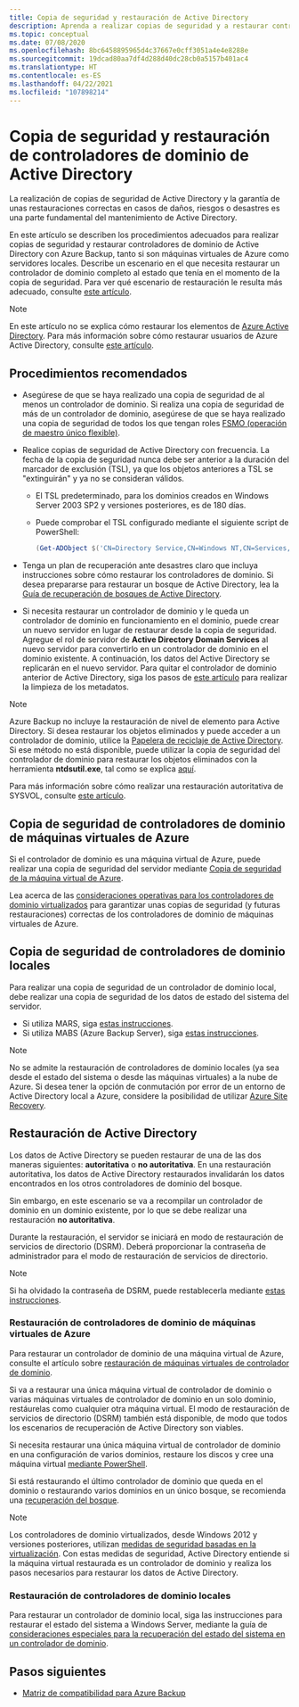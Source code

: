 ```yaml
---
title: Copia de seguridad y restauración de Active Directory
description: Aprenda a realizar copias de seguridad y a restaurar controladores de dominio de Active Directory.
ms.topic: conceptual
ms.date: 07/08/2020
ms.openlocfilehash: 8bc6458895965d4c37667e0cff3051a4e4e8288e
ms.sourcegitcommit: 19dcad80aa7df4d288d40dc28cb0a5157b401ac4
ms.translationtype: HT
ms.contentlocale: es-ES
ms.lasthandoff: 04/22/2021
ms.locfileid: "107898214"
---
```

# <a name="back-up-and-restore-active-directory-domain-controllers"></a>Copia de seguridad y restauración de controladores de dominio de Active Directory

La realización de copias de seguridad de Active Directory y la garantía de unas restauraciones correctas en casos de daños, riesgos o desastres es una parte fundamental del mantenimiento de Active Directory.

En este artículo se describen los procedimientos adecuados para realizar copias de seguridad y restaurar controladores de dominio de Active Directory con Azure Backup, tanto si son máquinas virtuales de Azure como servidores locales. Describe un escenario en el que necesita restaurar un controlador de dominio completo al estado que tenía en el momento de la copia de seguridad. Para ver qué escenario de restauración le resulta más adecuado, consulte [este artículo](/windows-server/identity/ad-ds/manage/ad-forest-recovery-determine-how-to-recover).  

>[!NOTE]
> En este artículo no se explica cómo restaurar los elementos de [Azure Active Directory](../active-directory/fundamentals/active-directory-whatis.md). Para más información sobre cómo restaurar usuarios de Azure Active Directory, consulte [este artículo](../active-directory/fundamentals/active-directory-users-restore.md).

## <a name="best-practices"></a>Procedimientos recomendados

- Asegúrese de que se haya realizado una copia de seguridad de al menos un controlador de dominio. Si realiza una copia de seguridad de más de un controlador de dominio, asegúrese de que se haya realizado una copia de seguridad de todos los que tengan roles [FSMO (operación de maestro único flexible)](/windows-server/identity/ad-ds/plan/planning-operations-master-role-placement).

- Realice copias de seguridad de Active Directory con frecuencia. La fecha de la copia de seguridad nunca debe ser anterior a la duración del marcador de exclusión (TSL), ya que los objetos anteriores a TSL se "extinguirán" y ya no se consideran válidos.
  - El TSL predeterminado, para los dominios creados en Windows Server 2003 SP2 y versiones posteriores, es de 180 días.
  - Puede comprobar el TSL configurado mediante el siguiente script de PowerShell:

    ```powershell
    (Get-ADObject $('CN=Directory Service,CN=Windows NT,CN=Services,{0}' -f (Get-ADRootDSE).configurationNamingContext) -Properties tombstoneLifetime).tombstoneLifetime
    ```

- Tenga un plan de recuperación ante desastres claro que incluya instrucciones sobre cómo restaurar los controladores de dominio. Si desea prepararse para restaurar un bosque de Active Directory, lea la [Guía de recuperación de bosques de Active Directory](/windows-server/identity/ad-ds/manage/ad-forest-recovery-guide).

- Si necesita restaurar un controlador de dominio y le queda un controlador de dominio en funcionamiento en el dominio, puede crear un nuevo servidor en lugar de restaurar desde la copia de seguridad. Agregue el rol de servidor de **Active Directory Domain Services** al nuevo servidor para convertirlo en un controlador de dominio en el dominio existente. A continuación, los datos del Active Directory se replicarán en el nuevo servidor. Para quitar el controlador de dominio anterior de Active Directory, siga los pasos de [este artículo](/windows-server/identity/ad-ds/deploy/ad-ds-metadata-cleanup) para realizar la limpieza de los metadatos.

>[!NOTE]
>Azure Backup no incluye la restauración de nivel de elemento para Active Directory. Si desea restaurar los objetos eliminados y puede acceder a un controlador de dominio, utilice la [Papelera de reciclaje de Active Directory](/windows-server/identity/ad-ds/get-started/adac/introduction-to-active-directory-administrative-center-enhancements--level-100-#ad_recycle_bin_mgmt). Si ese método no está disponible, puede utilizar la copia de seguridad del controlador de dominio para restaurar los objetos eliminados con la herramienta **ntdsutil.exe**, tal como se explica [aquí](https://support.microsoft.com/help/840001/how-to-restore-deleted-user-accounts-and-their-group-memberships-in-ac).
>
>Para más información sobre cómo realizar una restauración autoritativa de SYSVOL, consulte [este artículo](/windows-server/identity/ad-ds/manage/ad-forest-recovery-authoritative-recovery-sysvol).

## <a name="backing-up-azure-vm-domain-controllers"></a>Copia de seguridad de controladores de dominio de máquinas virtuales de Azure

Si el controlador de dominio es una máquina virtual de Azure, puede realizar una copia de seguridad del servidor mediante [Copia de seguridad de la máquina virtual de Azure](backup-azure-vms-introduction.md).

Lea acerca de las [consideraciones operativas para los controladores de dominio virtualizados](/windows-server/identity/ad-ds/get-started/virtual-dc/virtualized-domain-controllers-hyper-v#operational-considerations-for-virtualized-domain-controllers) para garantizar unas copias de seguridad (y futuras restauraciones) correctas de los controladores de dominio de máquinas virtuales de Azure.

## <a name="backing-up-on-premises-domain-controllers"></a>Copia de seguridad de controladores de dominio locales

Para realizar una copia de seguridad de un controlador de dominio local, debe realizar una copia de seguridad de los datos de estado del sistema del servidor.

- Si utiliza MARS, siga [estas instrucciones](backup-azure-system-state.md).
- Si utiliza MABS (Azure Backup Server), siga [estas instrucciones](backup-mabs-system-state-and-bmr.md).

>[!NOTE]
> No se admite la restauración de controladores de dominio locales (ya sea desde el estado del sistema o desde las máquinas virtuales) a la nube de Azure. Si desea tener la opción de conmutación por error de un entorno de Active Directory local a Azure, considere la posibilidad de utilizar [Azure Site Recovery](../site-recovery/site-recovery-active-directory.md).

## <a name="restoring-active-directory"></a>Restauración de Active Directory

Los datos de Active Directory se pueden restaurar de una de las dos maneras siguientes: **autoritativa** o **no autoritativa**. En una restauración autoritativa, los datos de Active Directory restaurados invalidarán los datos encontrados en los otros controladores de dominio del bosque.

Sin embargo, en este escenario se va a recompilar un controlador de dominio en un dominio existente, por lo que se debe realizar una restauración **no autoritativa**.

Durante la restauración, el servidor se iniciará en modo de restauración de servicios de directorio (DSRM). Deberá proporcionar la contraseña de administrador para el modo de restauración de servicios de directorio.

>[!NOTE]
>Si ha olvidado la contraseña de DSRM, puede restablecerla mediante [estas instrucciones](/previous-versions/windows/it-pro/windows-server-2012-r2-and-2012/cc754363(v=ws.11)).

### <a name="restoring-azure-vm-domain-controllers"></a>Restauración de controladores de dominio de máquinas virtuales de Azure

Para restaurar un controlador de dominio de una máquina virtual de Azure, consulte el artículo sobre [restauración de máquinas virtuales de controlador de dominio](backup-azure-arm-restore-vms.md#restore-domain-controller-vms).

Si va a restaurar una única máquina virtual de controlador de dominio o varias máquinas virtuales de controlador de dominio en un solo dominio, restáurelas como cualquier otra máquina virtual. El modo de restauración de servicios de directorio (DSRM) también está disponible, de modo que todos los escenarios de recuperación de Active Directory son viables.

Si necesita restaurar una única máquina virtual de controlador de dominio en una configuración de varios dominios, restaure los discos y cree una máquina virtual [mediante PowerShell](backup-azure-vms-automation.md#restore-the-disks).

Si está restaurando el último controlador de dominio que queda en el dominio o restaurando varios dominios en un único bosque, se recomienda una [recuperación del bosque](/windows-server/identity/ad-ds/manage/ad-forest-recovery-single-domain-in-multidomain-recovery).

>[!NOTE]
> Los controladores de dominio virtualizados, desde Windows 2012 y versiones posteriores, utilizan [medidas de seguridad basadas en la virtualización](/windows-server/identity/ad-ds/introduction-to-active-directory-domain-services-ad-ds-virtualization-level-100#virtualization-based-safeguards). Con estas medidas de seguridad, Active Directory entiende si la máquina virtual restaurada es un controlador de dominio y realiza los pasos necesarios para restaurar los datos de Active Directory.

### <a name="restoring-on-premises-domain-controllers"></a>Restauración de controladores de dominio locales

Para restaurar un controlador de dominio local, siga las instrucciones para restaurar el estado del sistema a Windows Server, mediante la guía de [consideraciones especiales para la recuperación del estado del sistema en un controlador de dominio](backup-azure-restore-system-state.md#special-considerations-for-system-state-recovery-on-a-domain-controller).

## <a name="next-steps"></a>Pasos siguientes

- [Matriz de compatibilidad para Azure Backup](backup-support-matrix.md)
